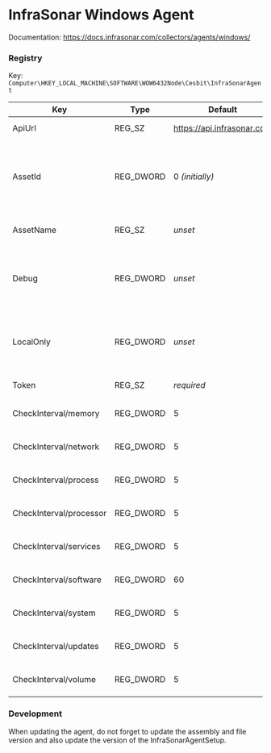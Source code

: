 # InfraSonar Windows Agent

Documentation: https://docs.infrasonar.com/collectors/agents/windows/

### Registry

Key: `Computer\HKEY_LOCAL_MACHINE\SOFTWARE\WOW6432Node\Cesbit\InfraSonarAgent`

Key                     | Type      | Default   | Description
------------------------|-----------| ----------| ------------
ApiUrl                  | REG_SZ    | https://api.infrasonar.com | API Url for InfraSonar
AssetId                 | REG_DWORD | 0 _(initially)_            | Asset Id. When `0`, the agent will create a new asset and change this registry key to the new asset Id.
AssetName               | REG_SZ    | _unset_                    | If set, the asset will be created using this name.
Debug                   | REG_DWORD | _unset_                    | A value of `1` will enable more informational event in the Event Viewer _(Windows Logs/Application)_.
LocalOnly               | REG_DWORD | _unset_                    | A value of `1` will not write to InfraSonar but instead writes output to a tmp file.
Token                   | REG_SZ    | _required_                 | Must be a valid agent token.
CheckInterval/memory    | REG_DWORD | 5                          | Memory check interval in minutes.
CheckInterval/network   | REG_DWORD | 5                          | Memory check interval in minutes.
CheckInterval/process   | REG_DWORD | 5                          | Process check interval in minutes.
CheckInterval/processor | REG_DWORD | 5                          | Processor check interval in minutes.
CheckInterval/services  | REG_DWORD | 5                          | Services check interval in minutes.
CheckInterval/software  | REG_DWORD | 60                         | Software check interval in minutes.
CheckInterval/system    | REG_DWORD | 5                          | System check interval in minutes.
CheckInterval/updates   | REG_DWORD | 5                          | Updates check interval in minutes.
CheckInterval/volume    | REG_DWORD | 5                          | Volume check interval in minutes.

### Development
When updating the agent, do not forget to update the assembly and file version and also update the version of the InfraSonarAgentSetup. 
